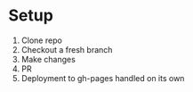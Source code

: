 # Setup 

1. Clone repo
1. Checkout a fresh branch
1. Make changes
1. PR
1. Deployment to gh-pages handled on its own
